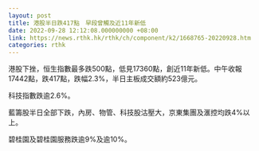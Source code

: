 ```yaml
---
layout: post
title: 港股半日跌417點　早段曾觸及近11年新低
date: 2022-09-28 12:12:08.000000000 +08:00
link: https://news.rthk.hk/rthk/ch/component/k2/1668765-20220928.htm
categories: rthk
---
```


港股下挫，恒生指數最多跌500點，低見17360點，創近11年新低。中午收報17442點，跌417點，跌幅2.3%，半日主板成交額約523億元。

科技指數跌逾2.6%。

藍籌股半日全部下跌，內房、物管、科技股沽壓大，京東集團及滙控均跌4%以上。

碧桂園及碧桂園服務跌逾9%及逾10%。
